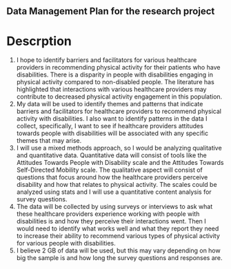## Data Management Plan for the research project 

# Descrption
1.	I hope to identify barriers and facilitators for various healthcare providers in recommending physical activity for their patients who have disabilities. There is a disparity in people with disabilities engaging in physical activity compared to non-disabled people. The literature has highlighted that interactions with various healthcare providers may contribute to decreased physical activity engagement in this population.
2.	My data will be used to identify themes and patterns that indicate barriers and facilitators for healthcare providers to recommend physical activity with disabilities. I also want to identify patterns in the data I collect, specifically, I want to see if healthcare providers attitudes towards people with disabilities will be associated with any specific themes that may arise. 
3.	I will use a mixed methods approach, so I would be analyzing qualitative and quantitative data. Quantitative data will consist of tools like the Attitudes Towards People with Disability scale and the Attitudes Towards Self-Directed Mobility scale. The qualitative aspect will consist of questions that focus around how the healthcare providers perceive disability and how that relates to physical activity.  The scales could be analyzed using stats and I will use a quantitative content analysis for survey questions. 
4.	The data will be collected by using surveys or interviews to ask what these healthcare providers experience working with people with disabilities is and how they perceive their interactions went. Then I would need to identify what works well and what they report they need to increase their ability to recommend various types of physical activity for various people with disabilities. 
5.	I believe 2 GB of data will be used, but this may vary depending on how big the sample is and how long the survey questions and responses are. 

